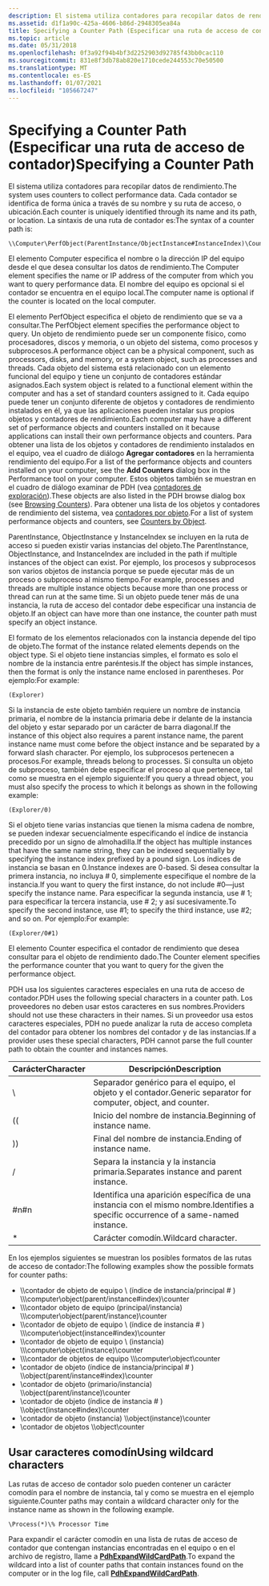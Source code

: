 ```yaml
---
description: El sistema utiliza contadores para recopilar datos de rendimiento.
ms.assetid: d1f1a90c-425a-4606-b86d-2948305ea84a
title: Specifying a Counter Path (Especificar una ruta de acceso de contador)
ms.topic: article
ms.date: 05/31/2018
ms.openlocfilehash: 0f3a92f94b4bf3d2252903d92785f43bb0cac110
ms.sourcegitcommit: 831e8f3db78ab820e1710cede244553c70e50500
ms.translationtype: MT
ms.contentlocale: es-ES
ms.lasthandoff: 01/07/2021
ms.locfileid: "105667247"
---
```

# <a name="specifying-a-counter-path"></a><span data-ttu-id="5f581-103">Specifying a Counter Path (Especificar una ruta de acceso de contador)</span><span class="sxs-lookup"><span data-stu-id="5f581-103">Specifying a Counter Path</span></span>

<span data-ttu-id="5f581-104">El sistema utiliza contadores para recopilar datos de rendimiento.</span><span class="sxs-lookup"><span data-stu-id="5f581-104">The system uses counters to collect performance data.</span></span> <span data-ttu-id="5f581-105">Cada contador se identifica de forma única a través de su nombre y su ruta de acceso, o ubicación.</span><span class="sxs-lookup"><span data-stu-id="5f581-105">Each counter is uniquely identified through its name and its path, or location.</span></span> <span data-ttu-id="5f581-106">La sintaxis de una ruta de contador es:</span><span class="sxs-lookup"><span data-stu-id="5f581-106">The syntax of a counter path is:</span></span>

``` syntax
\\Computer\PerfObject(ParentInstance/ObjectInstance#InstanceIndex)\Counter
```

<span data-ttu-id="5f581-107">El elemento Computer especifica el nombre o la dirección IP del equipo desde el que desea consultar los datos de rendimiento.</span><span class="sxs-lookup"><span data-stu-id="5f581-107">The Computer element specifies the name or IP address of the computer from which you want to query performance data.</span></span> <span data-ttu-id="5f581-108">El nombre del equipo es opcional si el contador se encuentra en el equipo local.</span><span class="sxs-lookup"><span data-stu-id="5f581-108">The computer name is optional if the counter is located on the local computer.</span></span>

<span data-ttu-id="5f581-109">El elemento PerfObject especifica el objeto de rendimiento que se va a consultar.</span><span class="sxs-lookup"><span data-stu-id="5f581-109">The PerfObject element specifies the performance object to query.</span></span> <span data-ttu-id="5f581-110">Un objeto de rendimiento puede ser un componente físico, como procesadores, discos y memoria, o un objeto del sistema, como procesos y subprocesos.</span><span class="sxs-lookup"><span data-stu-id="5f581-110">A performance object can be a physical component, such as processors, disks, and memory, or a system object, such as processes and threads.</span></span> <span data-ttu-id="5f581-111">Cada objeto del sistema está relacionado con un elemento funcional del equipo y tiene un conjunto de contadores estándar asignados.</span><span class="sxs-lookup"><span data-stu-id="5f581-111">Each system object is related to a functional element within the computer and has a set of standard counters assigned to it.</span></span> <span data-ttu-id="5f581-112">Cada equipo puede tener un conjunto diferente de objetos y contadores de rendimiento instalados en él, ya que las aplicaciones pueden instalar sus propios objetos y contadores de rendimiento.</span><span class="sxs-lookup"><span data-stu-id="5f581-112">Each computer may have a different set of performance objects and counters installed on it because applications can install their own performance objects and counters.</span></span> <span data-ttu-id="5f581-113">Para obtener una lista de los objetos y contadores de rendimiento instalados en el equipo, vea el cuadro de diálogo **Agregar contadores** en la herramienta rendimiento del equipo.</span><span class="sxs-lookup"><span data-stu-id="5f581-113">For a list of the performance objects and counters installed on your computer, see the **Add Counters** dialog box in the Performance tool on your computer.</span></span> <span data-ttu-id="5f581-114">Estos objetos también se muestran en el cuadro de diálogo examinar de PDH (vea [contadores de exploración](browsing-counters.md)).</span><span class="sxs-lookup"><span data-stu-id="5f581-114">These objects are also listed in the PDH browse dialog box (see [Browsing Counters](browsing-counters.md)).</span></span> <span data-ttu-id="5f581-115">Para obtener una lista de los objetos y contadores de rendimiento del sistema, vea [contadores por objeto](/previous-versions/windows/it-pro/windows-server-2003/cc783073(v=ws.10)).</span><span class="sxs-lookup"><span data-stu-id="5f581-115">For a list of system performance objects and counters, see [Counters by Object](/previous-versions/windows/it-pro/windows-server-2003/cc783073(v=ws.10)).</span></span>

<span data-ttu-id="5f581-116">ParentInstance, ObjectInstance y InstanceIndex se incluyen en la ruta de acceso si pueden existir varias instancias del objeto.</span><span class="sxs-lookup"><span data-stu-id="5f581-116">The ParentInstance, ObjectInstance, and InstanceIndex are included in the path if multiple instances of the object can exist.</span></span> <span data-ttu-id="5f581-117">Por ejemplo, los procesos y subprocesos son varios objetos de instancia porque se puede ejecutar más de un proceso o subproceso al mismo tiempo.</span><span class="sxs-lookup"><span data-stu-id="5f581-117">For example, processes and threads are multiple instance objects because more than one process or thread can run at the same time.</span></span> <span data-ttu-id="5f581-118">Si un objeto puede tener más de una instancia, la ruta de acceso del contador debe especificar una instancia de objeto.</span><span class="sxs-lookup"><span data-stu-id="5f581-118">If an object can have more than one instance, the counter path must specify an object instance.</span></span>

<span data-ttu-id="5f581-119">El formato de los elementos relacionados con la instancia depende del tipo de objeto.</span><span class="sxs-lookup"><span data-stu-id="5f581-119">The format of the instance related elements depends on the object type.</span></span> <span data-ttu-id="5f581-120">Si el objeto tiene instancias simples, el formato es solo el nombre de la instancia entre paréntesis.</span><span class="sxs-lookup"><span data-stu-id="5f581-120">If the object has simple instances, then the format is only the instance name enclosed in parentheses.</span></span> <span data-ttu-id="5f581-121">Por ejemplo:</span><span class="sxs-lookup"><span data-stu-id="5f581-121">For example:</span></span>

``` syntax
(Explorer)
```

<span data-ttu-id="5f581-122">Si la instancia de este objeto también requiere un nombre de instancia primaria, el nombre de la instancia primaria debe ir delante de la instancia del objeto y estar separado por un carácter de barra diagonal.</span><span class="sxs-lookup"><span data-stu-id="5f581-122">If the instance of this object also requires a parent instance name, the parent instance name must come before the object instance and be separated by a forward slash character.</span></span> <span data-ttu-id="5f581-123">Por ejemplo, los subprocesos pertenecen a procesos.</span><span class="sxs-lookup"><span data-stu-id="5f581-123">For example, threads belong to processes.</span></span> <span data-ttu-id="5f581-124">Si consulta un objeto de subproceso, también debe especificar el proceso al que pertenece, tal como se muestra en el ejemplo siguiente:</span><span class="sxs-lookup"><span data-stu-id="5f581-124">If you query a thread object, you must also specify the process to which it belongs as shown in the following example:</span></span>

``` syntax
(Explorer/0)
```

<span data-ttu-id="5f581-125">Si el objeto tiene varias instancias que tienen la misma cadena de nombre, se pueden indexar secuencialmente especificando el índice de instancia precedido por un signo de almohadilla.</span><span class="sxs-lookup"><span data-stu-id="5f581-125">If the object has multiple instances that have the same name string, they can be indexed sequentially by specifying the instance index prefixed by a pound sign.</span></span> <span data-ttu-id="5f581-126">Los índices de instancia se basan en 0.</span><span class="sxs-lookup"><span data-stu-id="5f581-126">Instance indexes are 0-based.</span></span> <span data-ttu-id="5f581-127">Si desea consultar la primera instancia, no incluya \# 0, simplemente especifique el nombre de la instancia.</span><span class="sxs-lookup"><span data-stu-id="5f581-127">If you want to query the first instance, do not include \#0—just specify the instance name.</span></span> <span data-ttu-id="5f581-128">Para especificar la segunda instancia, use \# 1; para especificar la tercera instancia, use \# 2; y así sucesivamente.</span><span class="sxs-lookup"><span data-stu-id="5f581-128">To specify the second instance, use \#1; to specify the third instance, use \#2; and so on.</span></span> <span data-ttu-id="5f581-129">Por ejemplo:</span><span class="sxs-lookup"><span data-stu-id="5f581-129">For example:</span></span>

``` syntax
(Explorer/0#1)
```

<span data-ttu-id="5f581-130">El elemento Counter especifica el contador de rendimiento que desea consultar para el objeto de rendimiento dado.</span><span class="sxs-lookup"><span data-stu-id="5f581-130">The Counter element specifies the performance counter that you want to query for the given the performance object.</span></span>

<span data-ttu-id="5f581-131">PDH usa los siguientes caracteres especiales en una ruta de acceso de contador.</span><span class="sxs-lookup"><span data-stu-id="5f581-131">PDH uses the following special characters in a counter path.</span></span> <span data-ttu-id="5f581-132">Los proveedores no deben usar estos caracteres en sus nombres.</span><span class="sxs-lookup"><span data-stu-id="5f581-132">Providers should not use these characters in their names.</span></span> <span data-ttu-id="5f581-133">Si un proveedor usa estos caracteres especiales, PDH no puede analizar la ruta de acceso completa del contador para obtener los nombres del contador y de las instancias.</span><span class="sxs-lookup"><span data-stu-id="5f581-133">If a provider uses these special characters, PDH cannot parse the full counter path to obtain the counter and instances names.</span></span>



| <span data-ttu-id="5f581-134">Carácter</span><span class="sxs-lookup"><span data-stu-id="5f581-134">Character</span></span> | <span data-ttu-id="5f581-135">Descripción</span><span class="sxs-lookup"><span data-stu-id="5f581-135">Description</span></span>                                                |
|-----------|------------------------------------------------------------|
| \\        | <span data-ttu-id="5f581-136">Separador genérico para el equipo, el objeto y el contador.</span><span class="sxs-lookup"><span data-stu-id="5f581-136">Generic separator for computer, object, and counter.</span></span>       |
| <span data-ttu-id="5f581-137">(</span><span class="sxs-lookup"><span data-stu-id="5f581-137">(</span></span>         | <span data-ttu-id="5f581-138">Inicio del nombre de instancia.</span><span class="sxs-lookup"><span data-stu-id="5f581-138">Beginning of instance name.</span></span>                                |
| <span data-ttu-id="5f581-139">)</span><span class="sxs-lookup"><span data-stu-id="5f581-139">)</span></span>         | <span data-ttu-id="5f581-140">Final del nombre de instancia.</span><span class="sxs-lookup"><span data-stu-id="5f581-140">Ending of instance name.</span></span>                                   |
| /         | <span data-ttu-id="5f581-141">Separa la instancia y la instancia primaria.</span><span class="sxs-lookup"><span data-stu-id="5f581-141">Separates instance and parent instance.</span></span>                    |
| <span data-ttu-id="5f581-142">\#n</span><span class="sxs-lookup"><span data-stu-id="5f581-142">\#n</span></span>       | <span data-ttu-id="5f581-143">Identifica una aparición específica de una instancia con el mismo nombre.</span><span class="sxs-lookup"><span data-stu-id="5f581-143">Identifies a specific occurrence of a same-named instance.</span></span> |
| \*        | <span data-ttu-id="5f581-144">Carácter comodín.</span><span class="sxs-lookup"><span data-stu-id="5f581-144">Wildcard character.</span></span>                                        |



 

<span data-ttu-id="5f581-145">En los ejemplos siguientes se muestran los posibles formatos de las rutas de acceso de contador:</span><span class="sxs-lookup"><span data-stu-id="5f581-145">The following examples show the possible formats for counter paths:</span></span>

-   <span data-ttu-id="5f581-146">\\\\contador de objeto de equipo \\ (índice de instancia/principal \# ) \\</span><span class="sxs-lookup"><span data-stu-id="5f581-146">\\\\computer\\object(parent/instance\#index)\\counter</span></span>
-   <span data-ttu-id="5f581-147">\\\\\\contador objeto de equipo (principal/instancia) \\</span><span class="sxs-lookup"><span data-stu-id="5f581-147">\\\\computer\\object(parent/instance)\\counter</span></span>
-   <span data-ttu-id="5f581-148">\\\\contador de objeto de equipo \\ (índice de instancia \# ) \\</span><span class="sxs-lookup"><span data-stu-id="5f581-148">\\\\computer\\object(instance\#index)\\counter</span></span>
-   <span data-ttu-id="5f581-149">\\\\contador de objeto de equipo \\ (instancia) \\</span><span class="sxs-lookup"><span data-stu-id="5f581-149">\\\\computer\\object(instance)\\counter</span></span>
-   <span data-ttu-id="5f581-150">\\\\\\contador de objetos de equipo \\</span><span class="sxs-lookup"><span data-stu-id="5f581-150">\\\\computer\\object\\counter</span></span>
-   <span data-ttu-id="5f581-151">\\contador de objeto (índice de instancia/principal \# ) \\</span><span class="sxs-lookup"><span data-stu-id="5f581-151">\\object(parent/instance\#index)\\counter</span></span>
-   <span data-ttu-id="5f581-152">\\contador de objeto (primario/instancia) \\</span><span class="sxs-lookup"><span data-stu-id="5f581-152">\\object(parent/instance)\\counter</span></span>
-   <span data-ttu-id="5f581-153">\\contador de objeto (índice de instancia \# ) \\</span><span class="sxs-lookup"><span data-stu-id="5f581-153">\\object(instance\#index)\\counter</span></span>
-   <span data-ttu-id="5f581-154">\\contador de objeto (instancia) \\</span><span class="sxs-lookup"><span data-stu-id="5f581-154">\\object(instance)\\counter</span></span>
-   <span data-ttu-id="5f581-155">\\contador de objetos \\</span><span class="sxs-lookup"><span data-stu-id="5f581-155">\\object\\counter</span></span>

## <a name="using-wildcard-characters"></a><span data-ttu-id="5f581-156">Usar caracteres comodín</span><span class="sxs-lookup"><span data-stu-id="5f581-156">Using wildcard characters</span></span>

<span data-ttu-id="5f581-157">Las rutas de acceso de contador solo pueden contener un carácter comodín para el nombre de instancia, tal y como se muestra en el ejemplo siguiente.</span><span class="sxs-lookup"><span data-stu-id="5f581-157">Counter paths may contain a wildcard character only for the instance name as shown in the following example.</span></span>

``` syntax
\Process(*)\% Processor Time
```

<span data-ttu-id="5f581-158">Para expandir el carácter comodín en una lista de rutas de acceso de contador que contengan instancias encontradas en el equipo o en el archivo de registro, llame a [**PdhExpandWildCardPath**](/windows/desktop/api/Pdh/nf-pdh-pdhexpandwildcardpatha).</span><span class="sxs-lookup"><span data-stu-id="5f581-158">To expand the wildcard into a list of counter paths that contain instances found on the computer or in the log file, call [**PdhExpandWildCardPath**](/windows/desktop/api/Pdh/nf-pdh-pdhexpandwildcardpatha).</span></span>

 

 
